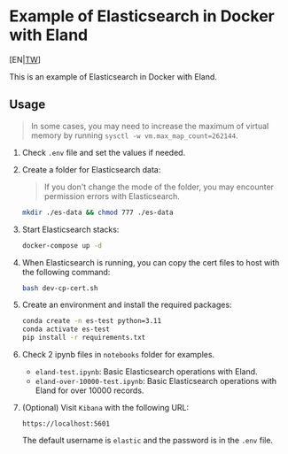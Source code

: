 # Example of Elasticsearch in Docker with Eland

[EN|[TW](./README.zh-TW.md)]

This is an example of Elasticsearch in Docker with Eland.

## Usage

> In some cases, you may need to increase the maximum of virtual memory by running `sysctl -w vm.max_map_count=262144`.

1. Check `.env` file and set the values if needed.

2. Create a folder for Elasticsearch data:
    > If you don't change the mode of the folder, you may encounter permission errors with Elasticsearch.
    ```bash
    mkdir ./es-data && chmod 777 ./es-data
    ```

3. Start Elasticsearch stacks:
    ```bash
    docker-compose up -d
    ```

4. When Elasticsearch is running, you can copy the cert files to host with the following command:
    ```bash
    bash dev-cp-cert.sh
    ```

5. Create an environment and install the required packages:
    ```bash
    conda create -n es-test python=3.11
    conda activate es-test
    pip install -r requirements.txt
    ```

6. Check 2 ipynb files in `notebooks` folder for examples.

    - `eland-test.ipynb`: Basic Elasticsearch operations with Eland.
    - `eland-over-10000-test.ipynb`: Basic Elasticsearch operations with Eland for over 10000 records.

7. (Optional) Visit `Kibana` with the following URL:
    ```
    https://localhost:5601
    ```

    The default username is `elastic` and the password is in the `.env` file.


